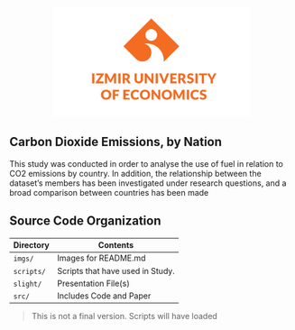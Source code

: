 <a name="logo"/>
<div align="center">
<a href=https://github.com/AlicanAKCA/co2-emissions-by-nation" target="_blank">
<img src="img/logo.png" alt="Varipy Logo" width="350" height="194"></img>
</a>
</div>

## Carbon Dioxide Emissions, by Nation
This study was conducted in order to analyse the use of fuel in relation to CO2 emissions by country. In addition, the relationship between the dataset’s members has been investigated under research questions, and a broad comparison between countries has been made

## Source Code Organization

| Directory         | Contents                                                           |
| -                 | -                                                                  |
| `imgs/`           | Images for README.md |
| `scripts/`         | Scripts that have used in Study. |
| `slight/`            | Presentation File(s) |
| `src/`            | Includes Code and Paper  |

> This is not a final version. Scripts will have loaded
